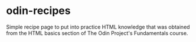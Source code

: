 # odin-recipes

Simple recipe page to put into practice HTML knowledge that was obtained from the HTML basics section of The Odin Project's Fundamentals course. 